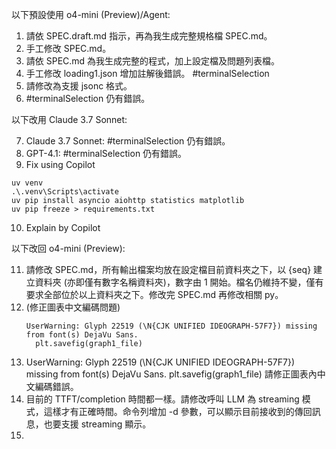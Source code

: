 以下預設使用 o4-mini (Preview)/Agent:

1. 請依 SPEC.draft.md 指示，再為我生成完整規格檔 SPEC.md。
2. 手工修改 SPEC.md。
3. 請依 SPEC.md 為我生成完整的程式，加上設定檔及問題列表檔。
4. 手工修改 loading1.json 增加註解後錯誤。
   #terminalSelection
5. 請修改為支援 jsonc 格式。
6. #terminalSelection 仍有錯誤。
   
以下改用 Claude 3.7 Sonnet:

7. Claude 3.7 Sonnet: #terminalSelection 仍有錯誤。
8. GPT-4.1: #terminalSelection 仍有錯誤。
9. Fix using Copilot
```pwsh
uv venv
.\.venv\Scripts\activate
uv pip install asyncio aiohttp statistics matplotlib
uv pip freeze > requirements.txt
```
10. Explain by Copilot

以下改回 o4-mini (Preview):

11. 請修改 SPEC.md，所有輸出檔案均放在設定檔目前資料夾之下，以 {seq} 建立資料夾 (亦即僅有數字名稱資料夾)，數字由 1 開始。檔名仍維持不變，僅有要求全部位於以上資料夾之下。修改完 SPEC.md 再修改相關 py。
12. (修正圖表中文編碼問題)
    ```
    UserWarning: Glyph 22519 (\N{CJK UNIFIED IDEOGRAPH-57F7}) missing from font(s) DejaVu Sans.
      plt.savefig(graph1_file)
    ```
13. UserWarning: Glyph 22519 (\N{CJK UNIFIED IDEOGRAPH-57F7}) missing from font(s) DejaVu Sans.
      plt.savefig(graph1_file)
    請修正圖表內中文編碼錯誤。
14. 目前的 TTFT/completion 時間都一樣。請修改呼叫 LLM 為 streaming 模式，這樣才有正確時間。命令列增加 -d 參數，可以顯示目前接收到的傳回訊息，也要支援 streaming 顯示。
15. 